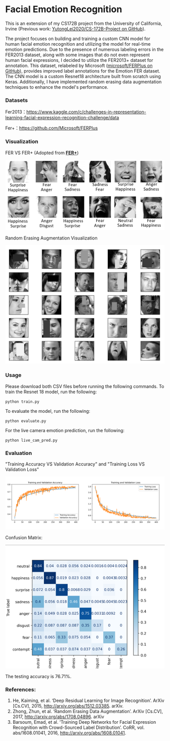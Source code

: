 # Facial Emotion Recognition

This is an extension of my CS172B project from the University of California, Irvine (Previous work: [YutongLei2020/CS-172B-Project on GitHub](https://github.com/YutongLei2020/CS-172B-Project)). 

The project focuses on building and training a custom CNN model for human facial emotion recognition and utilizing the model for real-time emotion predictions. Due to the presence of numerous labeling errors in the FER2013 dataset, along with some images that do not even represent human facial expressions, I decided to utilize the FER2013+ dataset for annotation. This dataset, relabeled by Microsoft ([microsoft/FERPlus on GitHub](https://github.com/microsoft/FERPlus)), provides improved label annotations for the Emotion FER dataset. The CNN model is a custom Resnet18 architecture built from scratch using Keras. Additionally, I have implemented random erasing data augmentation techniques to enhance the model's performance.

### Datasets
Fer2013：https://www.kaggle.com/c/challenges-in-representation-learning-facial-expression-recognition-challenge/data

Fer+：https://github.com/Microsoft/FERPlus

### Visualization
FER VS FER+ (Adopted from [**FER+**](https://github.com/microsoft/FERPlus))

![Alt text](https://raw.githubusercontent.com/MeB4You/FER2013/main/imgs/FER+vsFER.png)

Random Erasing Augmentation Visualization

![Alt text](https://raw.githubusercontent.com/MeB4You/FER2013/main/imgs/random_erasing_visualization.png)

### Usage
Please download both CSV files before running the following commands.
To train the Resnet 18 model, run the following:
```
python train.py
```
To evaluate the model, run the following:
```
python evaluate.py
```
For the live camera emotion prediction, run the following:
```
python live_cam_pred.py
```
### Evaluation
"Training Accuracy VS Validation Accuracy" and "Training Loss VS Validation Loss"

![Alt text](https://raw.githubusercontent.com/MeB4You/FER2013/main/imgs/plt.png)

Confusion Matrix: 

![Alt text](https://raw.githubusercontent.com/MeB4You/FER2013/main/imgs/cm.png)

The testing accuracy is 76.71%.

### References: 
1.	He, Kaiming, et al. ‘Deep Residual Learning for Image Recognition’. ArXiv [Cs.CV], 2015, http://arxiv.org/abs/1512.03385. arXiv.
2.	Zhong, Zhun, et al. ‘Random Erasing Data Augmentation’. ArXiv [Cs.CV], 2017, http://arxiv.org/abs/1708.04896. arXiv
3.	Barsoum, Emad, et al. ‘Training Deep Networks for Facial Expression Recognition with Crowd-Sourced Label Distribution’. CoRR, vol. abs/1608.01041, 2016, http://arxiv.org/abs/1608.01041.
